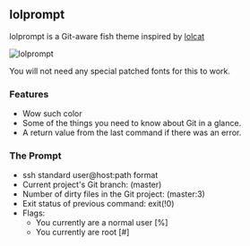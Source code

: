 ## lolprompt

lolprompt is a Git-aware fish theme inspired by [lolcat][lolcat]

![lolprompt][screenshot]

You will not need any special patched fonts for this to work.


### Features

 * Wow such color
 * Some of the things you need to know about Git in a glance.
 * A return value from the last command if there was an error.


### The Prompt

 * ssh standard user@host:path format
 * Current project's Git branch: (master)
 * Number of dirty files in the Git project: (master:3)
 * Exit status of previous command: exit(!0)
 * Flags:
     * You currently are a normal user [%]
     * You currently are root [#]

[screenshot]: http://i.imgur.com/4szYYdt.png?1
[lolcat]:     https://pypi.python.org/pypi/lolcat/0.42.42
